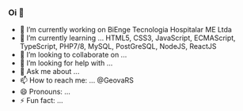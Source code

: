 ### Oi 👋

- 🔭 I’m currently working on BiEnge Tecnologia Hospitalar ME Ltda
- 🌱 I’m currently learning ... HTML5, CSS3, JavaScript, ECMAScript, TypeScript, PHP7/8, MySQL, PostGreSQL, NodeJS, ReactJS
- 👯 I’m looking to collaborate on ...
- 🤔 I’m looking for help with ...
- 💬 Ask me about ...
- 📫 How to reach me: ... @GeovaRS
- 😄 Pronouns: ...
- ⚡ Fun fact: ...
